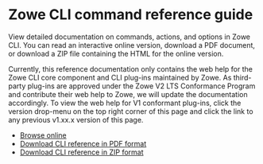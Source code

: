# Zowe CLI command reference guide

View detailed documentation on commands, actions, and options in Zowe CLI. You can read an interactive online version, download a PDF document, or download a ZIP file containing the HTML for the online version.

Currently, this reference documentation only contains the web help for 
the Zowe CLI core component and CLI plug-ins maintained by Zowe. As third-party plug-ins are approved under the Zowe V2 LTS Conformance Program and contribute their web help to Zowe, we will update the documentation accordingly. To view the web help for V1 conformant plug-ins, click the version drop-menu on the top right corner of this page and click the link to any previous v1.xx.x version of this page.

- <a href="/v2.8.x/web_help/index.html" target="_blank">Browse online</a>
- <a href="/v2.8.x/CLIReference_Zowe.pdf" target="_blank">Download CLI reference in PDF format</a>
- <a href="/v2.8.x/zowe_web_help.zip" target="_blank">Download CLI reference in ZIP format</a>
